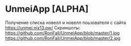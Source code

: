 # UnmeiApp [ALPHA]
Получение списка новелл и новелл поьзователя с сайта https://unmei.nix13.pw/ 
Скриншоты: 
https://github.com/RonFall/UnmeiApp/blob/master/1.jpg
https://github.com/RonFall/UnmeiApp/blob/master/2.jpg
